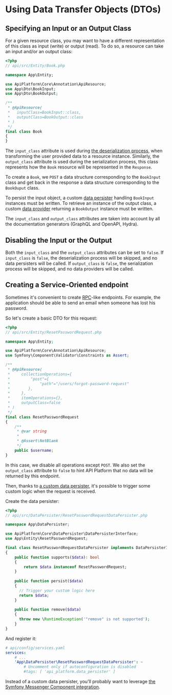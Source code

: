 # Using Data Transfer Objects (DTOs)

## Specifying an Input or an Output Class

For a given resource class, you may want to have a different representation of this class as input (write) or output (read).
To do so, a resource can take an input and/or an output class:

```php
<?php
// api/src/Entity/Book.php

namespace App\Entity;

use ApiPlatform\Core\Annotation\ApiResource;
use App\Dto\BookInput;
use App\Dto\BookOutput;

/**
 * @ApiResource(
 *   inputClass=BookInput::class,
 *   outputClass=BookOutput::class
 * )
 */
final class Book
{
}
```

The `input_class` attribute is used during [the deserialization process](serialization.md), when transforming the user provided data to a resource instance.
Similarly, the `output_class` attribute is used during the serialization process, this class represents how the `Book` resource will be represented in the `Response`.

To create a `Book`, we `POST` a data structure corresponding to the `BookInput` class and get back in the response a data structure corresponding to the `BookOuput` class.

To persist the input object, a custom [data persister](data-persisters.md) handling `BookInput` instances must be written.
To retrieve an instance of the output class, a custom [data provider](data-providers.md) returning a `BookOutput` instance must be written.

The `input_class` and `output_class` attributes are taken into account by all the documentation generators (GraphQL and OpenAPI, Hydra).

## Disabling the Input or the Output

Both the `input_class` and the `output_class` attributes can be set to `false`.
If `input_class` is `false`, the deserialization process will be skipped, and no data persisters will be called.
If `output_class` is `false`, the serialization process will be skipped, and no data providers will be called. 

## Creating a Service-Oriented endpoint

Sometimes it's convenient to create [RPC](https://en.wikipedia.org/wiki/Remote_procedure_call)-like endpoints.
For example, the application should be able to send an email when someone has lost his password.

So let's create a basic DTO for this request:

```php
<?php
// api/src/Entity/ResetPasswordRequest.php

namespace App\Entity;

use ApiPlatform\Core\Annotation\ApiResource;
use Symfony\Component\Validator\Constraints as Assert;

/**
 * @ApiResource(
 *     collectionOperations={
 *         "post"={
 *             "path"="/users/forgot-password-request"
 *        },
 *     },
 *     itemOperations={},
 *     outputClass=false
 * )
 */
final class ResetPasswordRequest
{
    /**
     * @var string
     *
     * @Assert\NotBlank
     */
    public $username;
}
```

In this case, we disable all operations except `POST`. We also set the `output_class` attribute to `false` to hint API Platform that no data will be returned by this endpoint.

Then, thanks to [a custom data persister](data-persisters.md), it's possible to trigger some custom logic when the request is received.

Create the data persister:

```php
<?php
// api/src/DataPersister/ResetPasswordRequestDataPersister.php

namespace App\DataPersister;

use ApiPlatform\Core\DataPersister\DataPersisterInterface;
use App\Entity\ResetPasswordRequest;

final class ResetPasswordRequestDataPersister implements DataPersisterInterface
{
    public function supports($data): bool
    {
        return $data instanceof ResetPasswordRequest;
    }
    
    public function persist($data)
    {
      // Trigger your custom logic here
      return $data;
    }
    
    public function remove($data)
    {
      throw new \RuntimeException('"remove" is not supported');
    }
}
```

And register it:

```yaml
# api/config/services.yaml
services:
    # ...
    'App\DataPersister\ResetPasswordRequestDataPersister': ~
        # Uncomment only if autoconfiguration is disabled
        #tags: [ 'api_platform.data_persister' ]
```

Instead of a custom data persister, you'll probably want to leverage [the Symfony Messenger Component integration](messenger.md).
